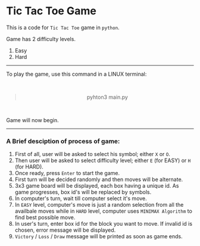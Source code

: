 # Tic Tac Toe Game

This is a code for `Tic Tac Toe` game in ```python```.<br>

Game has 2 difficulty levels.
1. Easy
2. Hard
***
To play the game, use this command in a LINUX terminal:

<br>

><p align="center">pyhton3 main.py</p>

<br>

Game will now begin.
***
### A Brief desciption of process of game:
1. First of all, user will be asked to select his symbol; either ```X``` or ```O```.
2. Then user will be asked to select difficulty level; either ```E``` (for EASY) or ```H``` (for HARD).
3. Once ready, press `Enter` to start the game.
4. First turn will be decided randomly and then moves will be alternate.
5. 3x3 game board will be displayed, each box having a unique id. As game progresses, box id's will be replaced by symbols.
6. In computer's turn, wait till computer select it's move.
7. In `EASY` level, computer's move is just a random selection from all the availbale moves while in `HARD` level, computer uses ```MINIMAX Algorithm``` to find best possible move.
8. In user's turn, enter box id for the block you want to move. If invalid id is chosen, error message will be displayed.
9. ```Victory``` / ```Loss``` / ```Draw``` message will be printed as soon as game ends.